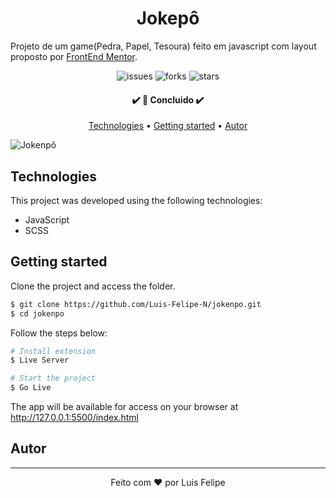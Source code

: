 <h1 align="center">Jokepô</h1>

Projeto de um game(Pedra, Papel, Tesoura) feito em javascript com layout proposto por [FrontEnd Mentor](https://www.frontendmentor.io/challenges/rock-paper-scissors-game-pTgwgvgH).


<p align="center">
  <img  src="https://img.shields.io/github/issues/Luis-Felipe-N/jokenpo" alt="issues">
  <img  src="https://img.shields.io/github/forks/Luis-Felipe-N/jokenpo?color=E4A15D&style=plastic" alt="forks">
  <img  src="https://img.shields.io/github/stars/Luis-Felipe-N/jokenpo?color=E4A15D" alt="stars">
</p>

<h4 align="center"> 
	✔️ 🚀 Concluido  ✔️
</h4>

<p align="center">
 <a href="#Technologies">Technologies</a> •
 <a href="#Getting-started">Getting started</a> •
 <a href="#autor">Autor</a>
</p>


![Jokenpô](https://res.cloudinary.com/dz209s6jk/image/upload/q_auto:good,w_900/Challenges/fnzuxyyl1wwyscqgaiyc.jpg)



## Technologies

This project was developed using the following technologies:

- JavaScript
- SCSS


## Getting started

Clone the project and access the folder.

```bash
$ git clone https://github.com/Luis-Felipe-N/jokenpo.git
$ cd jokenpo
```

Follow the steps below:
```bash
# Install extension
$ Live Server

# Start the project
$ Go Live
```
The app will be available for access on your browser at http://127.0.0.1:5500/index.html

## Autor
---


<p align="center" >Feito com ❤️ por Luis Felipe</p>
